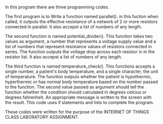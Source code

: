 In this program there are three programming codes.

The first program is to Write a function named parallel(). in this fuction when called, it outputs the effective resistance of a network of 2 or more resistors connected in parallel. It also accepst a list of numbers of any length.


The second function is named potential_divider(). This function takes two values as argument, a number that represents a voltage supply value and a list of numbers that represent resistance values of resistors connected in series. The function outputs the voltage drop across each resistor in in the resistor list. It also accepst a list of numbers of any length.


The third function is named temperature_check(). This functions accepts a single number, a patient's body temperature, and a single character, the unit of temperature. The function outputs whether the patient is hypothermic, hyperthermic or has normal body temperature based on the number passed to the function.  The second value passed as argument should tell the function whether the condition should calculated in degrees celcius or degrees fahrenheit. An appropriate message is written to the screen with the result. This code uses if statements and lists to complete the program.


These codes were written for the purpose of the INTERNET OF THINGS CLASS LABORATORY ASSIGNMENT.